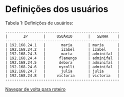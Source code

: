 # Definições dos usuários

Tabela 1: Definições de usuários:

```
---------------------------------------------------
|       IP       |     USUÁRIO       |   SENHA    | 
---------------------------------------------------
| 192.168.24.1   |       maria       | maria      |
| 192.168.24.2   |       izabel      | izabel     |
| 192.168.24.3   |       marta       | adminifal  |
| 192.168.24.4   |      flamengo     | adminifal  |
| 192.168.24.5   |      debora       | adminifal  |
| 192.168.24.6   |      nycolli      | adminifal  |
| 192.168.24.7   |       julia       | julia      |
| 192.168.24.8   |     victoria      | victoria   |
---------------------------------------------------
```

[Navegar de volta para roteiro](https://github.com/martanascimento1/Projeto-redes-bimestre2/blob/372cbc216c101e3220fb88247424560dca27a668/README.md)
